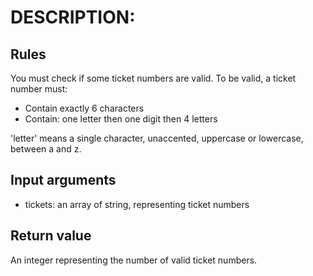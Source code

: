 # DESCRIPTION:

## Rules

You must check if some ticket numbers are valid. To be valid, a ticket number must:

- Contain exactly 6 characters
- Contain: one letter then one digit then 4 letters

'letter' means a single character, unaccented, uppercase or lowercase, between a and z.

## Input arguments

- tickets: an array of string, representing ticket numbers

## Return value

An integer representing the number of valid ticket numbers.

